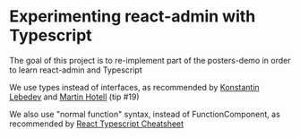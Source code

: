 # Experimenting react-admin with Typescript

The goal of this project is to re-implement part of the posters-demo in order to learn react-admin 
and Typescript

We use types instead of interfaces, as recommended by
[Konstantin Lebedev](https://konstantinlebedev.com/type-aliases-vs-interfaces/) and
[Martin Hotell](https://medium.com/@martin_hotell/10-typescript-pro-tips-patterns-with-or-without-react-5799488d6680) (tip #19)

We also use "normal function" syntax, instead of FunctionComponent, as recommended by [React Typescript Cheatsheet
](https://github.com/typescript-cheatsheets/react-typescript-cheatsheet)
